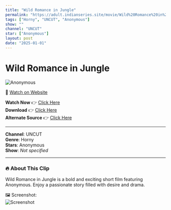 ```yaml
---
title: "Wild Romance in Jungle"
permalink: "https://adult.indianseries.site/movie/Wild%20Romance%20in%20Jungle"
tags: ["Horny", "UNCUT", "Anonymous"]
show: ""
channel: "UNCUT"
star: ["Anonymous"]
layout: post
date: "2025-01-01"
---
```


# Wild Romance in Jungle

![Anonymous](https://shorts.desisins.com/wp-content/uploads/2024/02/Wild-Romance-in-Woods-DesiSins.com_.jpg)

🔗 [Watch on Website](https://adult.indianseries.site/movie/Wild%20Romance%20in%20Jungle)

**Watch Now** 👉 [Click Here](https://adult.indianseries.site/movie/Wild%20Romance%20in%20Jungle)  
**Download** 👉 [Click Here](https://adult.indianseries.site/movie/Wild%20Romance%20in%20Jungle)  
**Alternate Source** 👉 [Click Here](https://adult.indianseries.site/movie/Wild%20Romance%20in%20Jungle)

---

**Channel**: UNCUT  
**Genre**: Horny  
**Stars**: Anonymous  
**Show**: *Not specified*

---

### 🔥 About This Clip

Wild Romance in Jungle is a bold and exciting short film featuring Anonymous. Enjoy a passionate story filled with desire and drama.
 
🖼️ Screenshot:  
![Screenshot](https://shorts.desisins.com/wp-content/uploads/2024/02/Wild-Romance-in-Woods-DesiSins.com_.jpg)
